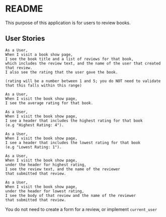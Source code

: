 # README

This purpose of this application is for users to review books.

## User Stories

```
As a User,
When I visit a book show page,
I see the book title and a list of reviews for that book,
which includes the review text, and the name of the user that created that review.
I also see the rating that the user gave the book.

(rating will be a number between 1 and 5; you do NOT need to validate 
that this falls within this range) 
```

```
As a User,
When I visit the book show page,
I see the average rating for that book.
```

```
As a User,
When I visit the book show page,
I see a header that includes the highest rating for that book
(e.g "Highest Rating: 4").
```

```
As a User,
When I visit the book show page, 
I see a header that includes the lowest rating for that book 
(e.g "Lowest Rating: 1").
```

```
As a User,
When I visit the book show page,
under the header for highest rating, 
I see the review text, and the name of the reviewer 
that submitted that review.
```

```
As a User,
When I visit the book show page,
under the header for lowest rating,
I see the body of that review and the name of the reviewer 
that submitted that review.
```

You do not need to create a form for a review, or implement `current_user`
